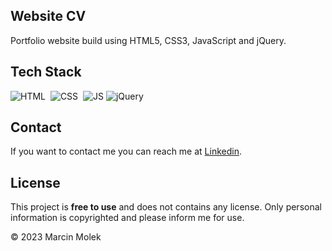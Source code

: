 ## Website CV
Portfolio website build using HTML5, CSS3, JavaScript and jQuery.

## Tech Stack
![HTML](https://img.shields.io/badge/html5%20-%23E34F26.svg?&style=for-the-badge&logo=html5&logoColor=white)&nbsp;
![CSS](https://img.shields.io/badge/css3%20-%231572B6.svg?&style=for-the-badge&logo=css3&logoColor=white)&nbsp;
![JS](https://img.shields.io/badge/javascript%20-%23323330.svg?&style=for-the-badge&logo=javascript&logoColor=%23F7DF1E)
<img alt="jQuery" src="https://img.shields.io/badge/jquery-%230769AD.svg?style=for-the-badge&logo=jquery&logoColor=white"/>


## Contact

If you want to contact me you can reach me at [Linkedin](https://www.linkedin.com/in/marcin-molek-3b2562229/).

## License

This project is **free to use** and does not contains any license. Only personal information is copyrighted and please inform me for use.

© 2023 Marcin Molek